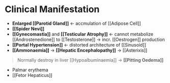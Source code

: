 # Clinical Manifestation
- **Enlarged [[Parotid Gland]]** <- accmulation of [[Adipose Cell]]
- **[[Spider Nevi]]**
- **[[Gynecomastia]]** and **[[Testicular Atrophy]]** <- cannot metabolize [[Androstenedione]] to [[Testosterone]] -> incr. [[Oestrogen]] production
- **[[Portal Hypertension]]** <- distorted architecture of [[Sinusoid]]
- **[[Ammonaemia]]** -> **[[Hepatic Encephalopathy]]** -> [[Asterixis]]
> Normally destroy in liver
> [[Hypoalbuminaemia]] -> **[[Pitting Oedema]]**
- Palmar erythema
- [[Fetor Hepaticus]]